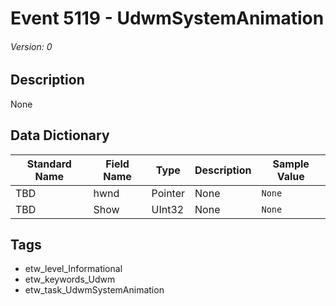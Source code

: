# Event 5119 - UdwmSystemAnimation
###### Version: 0

## Description
None

## Data Dictionary
|Standard Name|Field Name|Type|Description|Sample Value|
|---|---|---|---|---|
|TBD|hwnd|Pointer|None|`None`|
|TBD|Show|UInt32|None|`None`|

## Tags
* etw_level_Informational
* etw_keywords_Udwm
* etw_task_UdwmSystemAnimation
